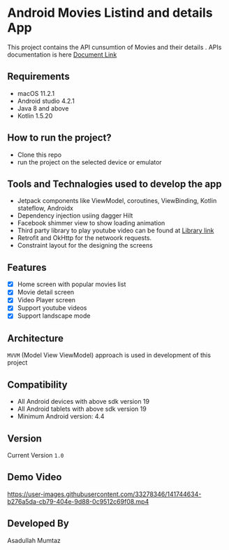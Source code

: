 # Android Movies Listind and details App

This project contains the API cunsumtion of Movies and their details . APIs documentation is here [Document Link][url1]

##  Requirements

* macOS 11.2.1
* Android studio 4.2.1
* Java 8 and above
* Kotlin 1.5.20

## How to run the project?

* Clone this repo
* run the project on the selected device or emulator

## Tools and Technalogies used to develop the app
* Jetpack components like ViewModel, coroutines, ViewBinding, Kotlin stateflow, Androidx
* Dependency injection usiing dagger Hilt
* Facebook shimmer view to show loading animation
* Third party library to play youtube video can be found at [Library link][url2]
* Retrofit and OkHttp for the netwoork requests.
* Constraint layout for the designing the screens

## Features

- [x] Home screen with popular movies list
- [x] Movie detail screen
- [x] Video Player screen
- [X] Support youtube videos
- [X] Support landscape mode

## Architecture

```MVVM``` (Model View ViewModel) approach is used in development of this project

## Compatibility
 
 * All Android devices with above sdk version 19
 * All Android tablets with above sdk version 19
 * Minimum Android version: 4.4
 
##  Version
Current Version ```1.0```

## Demo Video

https://user-images.githubusercontent.com/33278346/141744634-b276a5da-cb79-404e-9d88-0c9512c69f08.mp4

## Developed By
Asadullah Mumtaz

  [url1]: <https://developers.themoviedb.org/3/movies/get-popular-movies>
  [url2]: <https://github.com/PierfrancescoSoffritti/android-youtube-player#chromecast>


